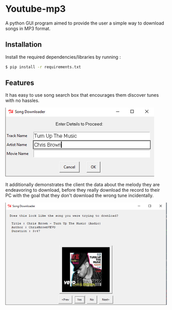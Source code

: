 # Youtube-mp3
A python GUI program aimed to provide the user a simple way to download songs in MP3 format.

## Installation
Install the required dependencies/libraries by running :

```bash
$ pip install -r requirements.txt
```

## Features
It has easy to use song search box that encourages them discover tunes with no hassles.

![Song Query Box](https://raw.githubusercontent.com/udit-001/youtube-mp3/master/img/Song%20Query.png)

It additionally demonstrates the client the data about the melody they are endeavoring to download, before they really download the record to their PC with the goal that they don't download the wrong tune incidentally.

![Song Preview](https://raw.githubusercontent.com/udit-001/youtube-mp3/master/img/Song%20Preview.png)


